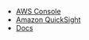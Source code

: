* [AWS Console](https://console.aws.amazon.com)
* [Amazon QuickSight](https://aws.amazon.com/quicksight/)
* [Docs](https://docs.aws.amazon.com/quicksight/latest/user/welcome.html)
